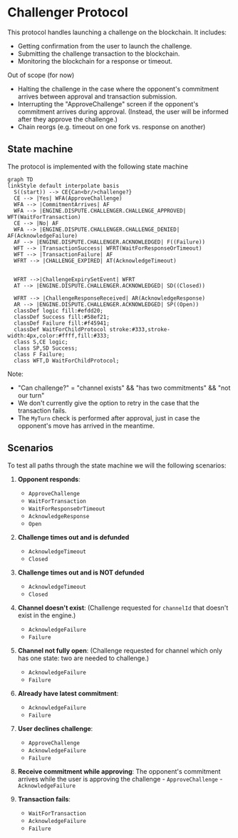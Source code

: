 # Challenger Protocol

This protocol handles launching a challenge on the blockchain. It includes:

- Getting confirmation from the user to launch the challenge.
- Submitting the challenge transaction to the blockchain.
- Monitoring the blockchain for a response or timeout.

Out of scope (for now)

- Halting the challenge in the case where the opponent's commitment arrives between approval and transaction submission.
- Interrupting the "ApproveChallenge" screen if the opponent's commitment arrives during approval. (Instead, the user will be informed after they approve the challenge.)
- Chain reorgs (e.g. timeout on one fork vs. response on another)

## State machine

The protocol is implemented with the following state machine

```mermaid
graph TD
linkStyle default interpolate basis
  S((start)) --> CE{Can<br/>challenge?}
  CE --> |Yes| WFA(ApproveChallenge)
  WFA --> |CommitmentArrives| AF
  WFA --> |ENGINE.DISPUTE.CHALLENGER.CHALLENGE_APPROVED| WFT(WaitForTransaction)
  CE --> |No| AF
  WFA --> |ENGINE.DISPUTE.CHALLENGER.CHALLENGE_DENIED| AF(AcknowledgeFailure)
  AF --> |ENGINE.DISPUTE.CHALLENGER.ACKNOWLEDGED| F((Failure))
  WFT --> |TransactionSuccess| WFRT(WaitForResponseOrTimeout)
  WFT --> |TransactionFailure| AF
  WFRT --> |CHALLENGE_EXPIRED| AT(AcknowledgeTimeout)


  WFRT -->|ChallengeExpirySetEvent| WFRT
  AT --> |ENGINE.DISPUTE.CHALLENGER.ACKNOWLEDGED| SD((Closed))

  WFRT --> |ChallengeResponseReceived| AR(AcknowledgeResponse)
  AR --> |ENGINE.DISPUTE.CHALLENGER.ACKNOWLEDGED| SP((Open))
  classDef logic fill:#efdd20;
  classDef Success fill:#58ef21;
  classDef Failure fill:#f45941;
  classDef WaitForChildProtocol stroke:#333,stroke-width:4px,color:#ffff,fill:#333;
  class S,CE logic;
  class SP,SD Success;
  class F Failure;
  class WFT,D WaitForChildProtocol;
```

Note:

- "Can challenge?" = "channel exists" && "has two commitments" && "not our turn"
- We don't currently give the option to retry in the case that the transaction fails.
- The `MyTurn` check is performed after approval, just in case the opponent's move has arrived in the meantime.

## Scenarios

To test all paths through the state machine we will the following scenarios:

1. **Opponent responds**:

   - `ApproveChallenge`
   - `WaitForTransaction`
   - `WaitForResponseOrTimeout`
   - `AcknowledgeResponse`
   - `Open`

2. **Challenge times out and is defunded**

   - `AcknowledgeTimeout`
   - `Closed`

3. **Challenge times out and is NOT defunded**

   - `AcknowledgeTimeout`
   - `Closed`

4. **Channel doesn't exist**:
   (Challenge requested for `channelId` that doesn't exist in the engine.)

   - `AcknowledgeFailure`
   - `Failure`

5. **Channel not fully open**:
   (Challenge requested for channel which only has one state: two are needed to challenge.)

   - `AcknowledgeFailure`
   - `Failure`

6. **Already have latest commitment**:
   - `AcknowledgeFailure`
   - `Failure`
7. **User declines challenge**:
   - `ApproveChallenge`
   - `AcknowledgeFailure`
   - `Failure`
8. **Receive commitment while approving**:
   The opponent's commitment arrives while the user is approving the challenge - `ApproveChallenge` - `AcknowledgeFailure`
9. **Transaction fails**:
   - `WaitForTransaction`
   - `AcknowledgeFailure`
   - `Failure`

